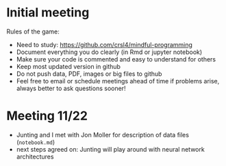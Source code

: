 # Initial meeting
Rules of the game:
- Need to study: https://github.com/crsl4/mindful-programming
- Document everything you do clearly (in Rmd or jupyter notebook)
- Make sure your code is commented and easy to understand for others
- Keep most updated version in github
- Do not push data, PDF, images or big files to github
- Feel free to email or schedule meetings ahead of time if problems arise, always better to ask questions sooner!

# Meeting 11/22

- Junting and I met with Jon Moller for description of data files (`notebook.md`)
- next steps agreed on: Junting will play around with neural network architectures
